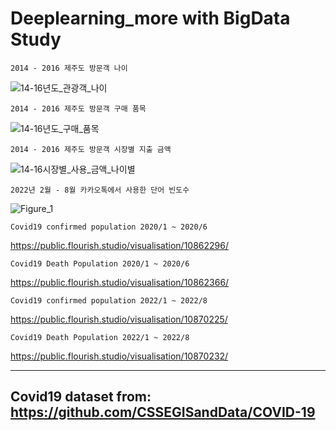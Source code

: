 # Deeplearning_more with BigData Study

    2014 - 2016 제주도 방문객 나이

![14-16년도_관광객_나이](https://user-images.githubusercontent.com/73810942/182981075-3819873d-fb47-4e31-bccc-7f82b5178bca.png)

    2014 - 2016 제주도 방문객 구매 품목

![14-16년도_구매_품목](https://user-images.githubusercontent.com/73810942/182981147-13d33301-5ff0-4e2b-bd5d-e55a52fc0167.png)

    2014 - 2016 제주도 방문객 시장별 지출 금액

![14-16시장별_사용_금액_나이별](https://user-images.githubusercontent.com/73810942/182981167-6b9100a5-0dc3-490d-9777-508f7e20d400.png)

    2022년 2월 - 8월 카카오톡에서 사용한 단어 빈도수


![Figure_1](https://user-images.githubusercontent.com/73810942/182981352-dc7c3c2b-55fc-4849-9dc0-02d941404df6.png)
    
    Covid19 confirmed population 2020/1 ~ 2020/6
  https://public.flourish.studio/visualisation/10862296/  
   
    
    Covid19 Death Population 2020/1 ~ 2020/6  
https://public.flourish.studio/visualisation/10862366/  

    Covid19 confirmed population 2022/1 ~ 2022/8
  https://public.flourish.studio/visualisation/10870225/  
   
    
    Covid19 Death Population 2022/1 ~ 2022/8  
https://public.flourish.studio/visualisation/10870232/


----
## Covid19 dataset from: https://github.com/CSSEGISandData/COVID-19
